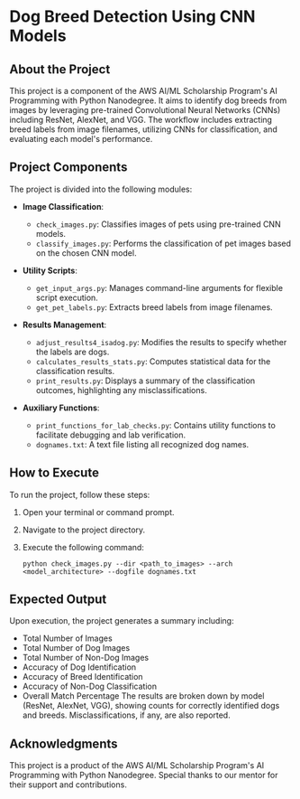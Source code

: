 # Dog Breed Detection Using CNN Models

## About the Project
This project is a component of the AWS AI/ML Scholarship Program's AI Programming with Python Nanodegree. It aims to identify dog breeds from images by leveraging pre-trained Convolutional Neural Networks (CNNs) including ResNet, AlexNet, and VGG. The workflow includes extracting breed labels from image filenames, utilizing CNNs for classification, and evaluating each model's performance.

## Project Components
The project is divided into the following modules:

- **Image Classification**: 
  - `check_images.py`: Classifies images of pets using pre-trained CNN models.
  - `classify_images.py`: Performs the classification of pet images based on the chosen CNN model.

- **Utility Scripts**:
  - `get_input_args.py`: Manages command-line arguments for flexible script execution.
  - `get_pet_labels.py`: Extracts breed labels from image filenames.

- **Results Management**:
  - `adjust_results4_isadog.py`: Modifies the results to specify whether the labels are dogs.
  - `calculates_results_stats.py`: Computes statistical data for the classification results.
  - `print_results.py`: Displays a summary of the classification outcomes, highlighting any misclassifications.

- **Auxiliary Functions**:
  - `print_functions_for_lab_checks.py`: Contains utility functions to facilitate debugging and lab verification.
  - `dognames.txt`: A text file listing all recognized dog names.

## How to Execute
To run the project, follow these steps:

1. Open your terminal or command prompt.
2. Navigate to the project directory.
3. Execute the following command:

   ```
   python check_images.py --dir <path_to_images> --arch <model_architecture> --dogfile dognames.txt

   ```
## Expected Output

Upon execution, the project generates a summary including:

- Total Number of Images
- Total Number of Dog Images
- Total Number of Non-Dog Images
- Accuracy of Dog Identification
- Accuracy of Breed Identification
- Accuracy of Non-Dog Classification
- Overall Match Percentage
The results are broken down by model (ResNet, AlexNet, VGG), showing counts for correctly identified dogs and breeds. Misclassifications, if any, are also reported.

## Acknowledgments
This project is a product of the AWS AI/ML Scholarship Program's AI Programming with Python Nanodegree. Special thanks to our mentor for their support and contributions.



